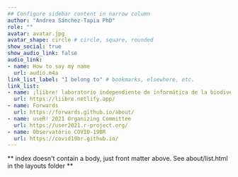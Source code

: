 ```yaml
---
## Configure sidebar content in narrow column
author: "Andrea Sánchez-Tapia PhD"
role: ""
avatar: avatar.jpg
avatar_shape: circle # circle, square, rounded
show_social: true
show_audio_link: false
audio_link: 
- name: How to say my name
  url: audio.m4a
link_list_label: "I belong to" # bookmarks, elsewhere, etc.
link_list:
- name: ¡liibre! laboratorio independiente de informática de la biodiversidad
  url: https://liibre.netlify.app/
- name: Forwards
  url: https://forwards.github.io/about/
- name: useR! 2021 Organizing Committee
  url: https://user2021.r-project.org/
- name: Observatório COVID-19BR
  url: https://covid19br.github.io/
---
```


** index doesn't contain a body, just front matter above.
See about/list.html in the layouts folder **

